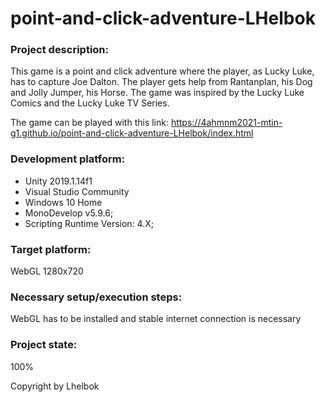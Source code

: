 # point-and-click-adventure-LHelbok

### Project description: 

This game is a point and click adventure where the player, as Lucky Luke, has to capture Joe Dalton.
The player gets help from Rantanplan, his Dog and Jolly Jumper, his Horse.
The game was inspired by the Lucky Luke Comics and the Lucky Luke TV Series.

The game can be played with this link: https://4ahmnm2021-mtin-g1.github.io/point-and-click-adventure-LHelbok/index.html

### Development platform: 

- Unity 2019.1.14f1
- Visual Studio Community
- Windows 10 Home
- MonoDevelop v5.9.6;
- Scripting Runtime Version: 4.X;

### Target platform: 
WebGL 1280x720

### Necessary setup/execution steps: 

WebGL has to be installed and stable internet connection is necessary

### Project state: 
100%

Copyright by Lhelbok

